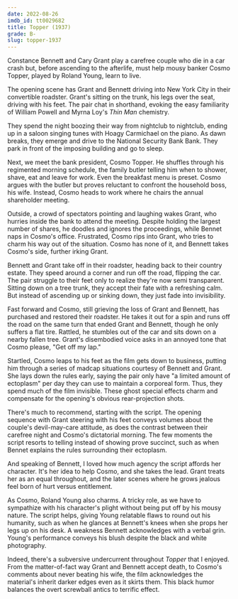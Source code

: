 ```yaml
---
date: 2022-08-26
imdb_id: tt0029682
title: Topper (1937)
grade: B-
slug: topper-1937
---
```


Constance Bennett and Cary Grant play a carefree couple who die in a car crash but, before ascending to the afterlife, must help mousy banker Cosmo Topper, played by Roland Young, learn to live.

<!-- end -->

The opening scene has Grant and Bennett driving into New York City in their convertible roadster. Grant's sitting on the trunk, his legs over the seat, driving with his feet. The pair chat in shorthand, evoking the easy familiarity of William Powell and Myrna Loy's <span data-imdb-id="tt0025878">_Thin Man_</span> chemistry.

They spend the night boozing their way from nightclub to nightclub, ending up in a saloon singing tunes with Hoagy Carmichael on the piano. As dawn breaks, they emerge and drive to the National Security Bank Bank. They park in front of the imposing building and go to sleep.

Next, we meet the bank president, Cosmo Topper. He shuffles through his regimented morning schedule, the family butler telling him when to shower, shave, eat and leave for work. Even the breakfast menu is preset. Cosmo argues with the butler but proves reluctant to confront the household boss, his wife. Instead, Cosmo heads to work where he chairs the annual shareholder meeting.

Outside, a crowd of spectators pointing and laughing wakes Grant, who hurries inside the bank to attend the meeting. Despite holding the largest number of shares, he doodles and ignores the proceedings, while Bennet naps in Cosmo's office. Frustrated, Cosmo rips into Grant, who tries to charm his way out of the situation. Cosmo has none of it, and Bennett takes Cosmo's side, further irking Grant.

Bennett and Grant take off in their roadster, heading back to their country estate. They speed around a corner and run off the road, flipping the car. The pair struggle to their feet only to realize they're now semi transparent. Sitting down on a tree trunk, they accept their fate with a refreshing calm. But instead of ascending up or sinking down, they just fade into invisibility.

Fast forward and Cosmo, still grieving the loss of Grant and Bennett, has purchased and restored their roadster. He takes it out for a spin and runs off the road on the same turn that ended Grant and Bennett, though he only suffers a flat tire. Rattled, he stumbles out of the car and sits down on a nearby fallen tree. Grant's disembodied voice asks in an annoyed tone that Cosmo please, "Get off my lap."

Startled, Cosmo leaps to his feet as the film gets down to business, putting him through a series of madcap situations courtesy of Bennett and Grant. She lays down the rules early, saying the pair only have "a limited amount of ectoplasm" per day they can use to maintain a corporeal form. Thus, they spend much of the film invisible. These ghost special effects charm and compensate for the opening's obvious rear-projection shots.

There's much to recommend, starting with the script. The opening sequence with Grant steering with his feet conveys volumes about the couple's devil-may-care attitude, as does the contrast between their carefree night and Cosmo's dictatorial morning. The few moments the script resorts to telling instead of showing prove succinct, such as when Bennet explains the rules surrounding their ectoplasm.

And speaking of Bennett, I loved how much agency the script affords her character. It's her idea to help Cosmo, and she takes the lead. Grant treats her as an equal throughout, and the later scenes where he grows jealous feel born of hurt versus entitlement.

As Cosmo, Roland Young also charms. A tricky role, as we have to sympathize with his character's plight without being put off by his mousy nature. The script helps, giving Young relatable flaws to round out his humanity, such as when he glances at Bennett's knees when she props her legs up on his desk. A weakness Bennett acknowledges with a verbal grin. Young's performance conveys his blush despite the black and white photography.

Indeed, there's a subversive undercurrent throughout _Topper_ that I enjoyed. From the matter-of-fact way Grant and Bennett accept death, to Cosmo's comments about never beating his wife, the film acknowledges the material's inherit darker edges even as it skirts them. This black humor balances the overt screwball antics to terrific effect.